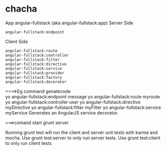 # chacha

App
    angular-fullstack (aka angular-fullstack:app)
Server Side

    angular-fullstack:endpoint

Client Side

    angular-fullstack:route
    angular-fullstack:controller
    angular-fullstack:filter
    angular-fullstack:directive
    angular-fullstack:service
    angular-fullstack:provider
    angular-fullstack:factory
    angular-fullstack:decorator
    
====>Eg command genatecode    
yo angular-fullstack:endpoint message
yo angular-fullstack:route myroute
yo angular-fullstack:controller user
yo angular-fullstack:directive myDirective
yo angular-fullstack:filter myFilter
yo angular-fullstack:service myService
Generates an AngularJS service decorator.

===>comand start
grunt server

Running grunt test will run the client and server unit tests with karma and mocha.
Use grunt test:server to only run server tests.
Use grunt test:client to only run client tests
